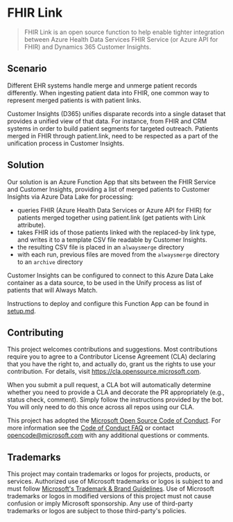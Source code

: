 # FHIR Link

> FHIR Link is an open source function to help enable tighter integration between Azure Health Data Services FHIR Service (or Azure API for FHIR) and Dynamics 365 Customer Insights.

## Scenario

Different EHR systems handle merge and unmerge patient records differently. When ingesting patient data into FHIR, one common way to represent merged patients is with patient links. 

Customer Insights (D365) unifies disparate records into a single dataset that provides a unified view of that data. For instance, from FHIR and CRM systems in order to build patient segments for targeted outreach. Patients merged in FHIR through patient.link, need to be respected as a part of the unification process in Customer Insights. 

## Solution 

Our solution is an Azure Function App that sits between the FHIR Service and Customer Insights, providing a list of merged patients to Customer Insights via Azure Data Lake for processing:
- queries FHIR (Azure Health Data Services or Azure API for FHIR) for patients merged together using patient.link (get patients with Link attribute). 
- takes FHIR ids of those patients linked with the replaced-by link type, and writes it to a template CSV file readable by Customer Insights.
- the resulting CSV file is placed in an `alwaysmerge` directory
- with each run, previous files are moved from the `alwaysmerge` directory to an `archive` directory

Customer Insights can be configured to connect to this Azure Data Lake container as a data source, to be used in the Unify process as list of patients that will Always Match.

Instructions to deploy and configure this Function App can be found in [setup.md](./docs/setup.md).

## Contributing

This project welcomes contributions and suggestions.  Most contributions require you to agree to a
Contributor License Agreement (CLA) declaring that you have the right to, and actually do, grant us
the rights to use your contribution. For details, visit https://cla.opensource.microsoft.com.

When you submit a pull request, a CLA bot will automatically determine whether you need to provide
a CLA and decorate the PR appropriately (e.g., status check, comment). Simply follow the instructions
provided by the bot. You will only need to do this once across all repos using our CLA.

This project has adopted the [Microsoft Open Source Code of Conduct](https://opensource.microsoft.com/codeofconduct/).
For more information see the [Code of Conduct FAQ](https://opensource.microsoft.com/codeofconduct/faq/) or
contact [opencode@microsoft.com](mailto:opencode@microsoft.com) with any additional questions or comments.

## Trademarks

This project may contain trademarks or logos for projects, products, or services. Authorized use of Microsoft 
trademarks or logos is subject to and must follow 
[Microsoft's Trademark & Brand Guidelines](https://www.microsoft.com/en-us/legal/intellectualproperty/trademarks/usage/general).
Use of Microsoft trademarks or logos in modified versions of this project must not cause confusion or imply Microsoft sponsorship.
Any use of third-party trademarks or logos are subject to those third-party's policies.
